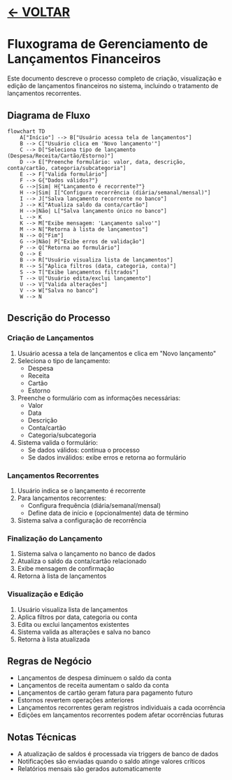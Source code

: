 # [ <- VOLTAR](../../README.md)

# Fluxograma de Gerenciamento de Lançamentos Financeiros

Este documento descreve o processo completo de criação, visualização e edição de lançamentos financeiros no sistema, incluindo o tratamento de lançamentos recorrentes.

## Diagrama de Fluxo

```mermaid
flowchart TD
    A["Início"] --> B["Usuário acessa tela de lançamentos"]
    B --> C["Usuário clica em 'Novo lançamento'"]
    C --> D["Seleciona tipo de lançamento (Despesa/Receita/Cartão/Estorno)"]
    D --> E["Preenche formulário: valor, data, descrição, conta/cartão, categoria/subcategoria"]
    E --> F["Valida formulário"]
    F --> G{"Dados válidos?"}
    G -->|Sim| H{"Lançamento é recorrente?"}
    H -->|Sim| I["Configura recorrência (diária/semanal/mensal)"]
    I --> J["Salva lançamento recorrente no banco"]
    J --> K["Atualiza saldo da conta/cartão"]
    H -->|Não| L["Salva lançamento único no banco"]
    L --> K
    K --> M["Exibe mensagem: 'Lançamento salvo'"]
    M --> N["Retorna à lista de lançamentos"]
    N --> O["Fim"]
    G -->|Não| P["Exibe erros de validação"]
    P --> Q["Retorna ao formulário"]
    Q --> E
    B --> R["Usuário visualiza lista de lançamentos"]
    R --> S["Aplica filtros (data, categoria, conta)"]
    S --> T["Exibe lançamentos filtrados"]
    T --> U["Usuário edita/exclui lançamento"]
    U --> V["Valida alterações"]
    V --> W["Salva no banco"]
    W --> N
```

## Descrição do Processo

### Criação de Lançamentos

1. Usuário acessa a tela de lançamentos e clica em "Novo lançamento"
2. Seleciona o tipo de lançamento:
   - Despesa
   - Receita
   - Cartão
   - Estorno
3. Preenche o formulário com as informações necessárias:
   - Valor
   - Data
   - Descrição
   - Conta/cartão
   - Categoria/subcategoria
4. Sistema valida o formulário:
   - Se dados válidos: continua o processo
   - Se dados inválidos: exibe erros e retorna ao formulário

### Lançamentos Recorrentes

1. Usuário indica se o lançamento é recorrente
2. Para lançamentos recorrentes:
   - Configura frequência (diária/semanal/mensal)
   - Define data de início e (opcionalmente) data de término
3. Sistema salva a configuração de recorrência

### Finalização do Lançamento

1. Sistema salva o lançamento no banco de dados
2. Atualiza o saldo da conta/cartão relacionado
3. Exibe mensagem de confirmação
4. Retorna à lista de lançamentos

### Visualização e Edição

1. Usuário visualiza lista de lançamentos
2. Aplica filtros por data, categoria ou conta
3. Edita ou exclui lançamentos existentes
4. Sistema valida as alterações e salva no banco
5. Retorna à lista atualizada

## Regras de Negócio

- Lançamentos de despesa diminuem o saldo da conta
- Lançamentos de receita aumentam o saldo da conta
- Lançamentos de cartão geram fatura para pagamento futuro
- Estornos revertem operações anteriores
- Lançamentos recorrentes geram registros individuais a cada ocorrência
- Edições em lançamentos recorrentes podem afetar ocorrências futuras

## Notas Técnicas

- A atualização de saldos é processada via triggers de banco de dados
- Notificações são enviadas quando o saldo atinge valores críticos
- Relatórios mensais são gerados automaticamente
